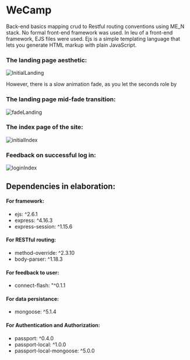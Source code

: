 # WeCamp
Back-end basics mapping crud to Restful routing conventions using ME_N stack. No formal front-end framework was used.
In leu of a front-end framework, EJS files were used.
Ejs is a simple templating language that lets you generate HTML markup with plain JavaScript.

### The landing page aesthetic:

![InitialLanding](https://i.imgur.com/Wteddeu.png)

However, there is a slow animation fade, as you let the seconds role by

### The landing page mid-fade transition:

![fadeLanding](https://i.imgur.com/lcRaxY8.png)


### The index page of the site:

![initialIndex](https://i.imgur.com/EeCw56i.png)


### Feedback on successful log in:

![loginIndex](https://i.imgur.com/03Ugvih.jpg)


## Dependencies in elaboration:

#### For framework:

 * ejs: ^2.6.1
 * express: ^4.16.3
 * express-session: ^1.15.6

#### For RESTful routing:

 * method-override: ^2.3.10
 * body-parser: ^1.18.3

#### For feedback to user:

 * connect-flash: "^0.1.1

#### For data persistance:

 * mongoose: ^5.1.4

#### For Authentication and Authorization:

 * passport: ^0.4.0
 * passport-local: ^1.0.0
 * passport-local-mongoose: ^5.0.0

